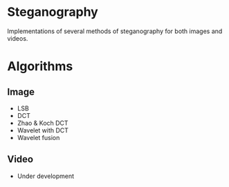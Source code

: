 Steganography
=============

Implementations of several methods of steganography for both images and videos.

Algorithms
==========

## Image

* LSB
* DCT
* Zhao & Koch DCT
* Wavelet with DCT
* Wavelet fusion

## Video

* Under development